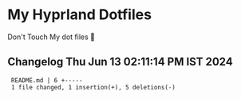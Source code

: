 # My Hyprland Dotfiles
  Don't Touch My dot files 🙂
 
 
## Changelog Thu Jun 13 02:11:14 PM IST 2024
```
 README.md | 6 +-----
 1 file changed, 1 insertion(+), 5 deletions(-)
```
 
